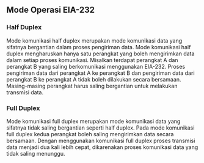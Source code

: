 ## Mode Operasi EIA-232

### Half Duplex

Mode komunikasi half duplex merupakan mode komunikasi data yang sifatnya bergantian dalam proses pengiriman data. Mode komunikasi half duplex mengharuskan hanya satu perangkat yang boleh mengirimkan data dalam setiap proses komunikasi. Misalkan terdapat perangkat A dan perangkat B yang saling berkomunikasi menggunakan EIA-232. Proses pengiriman data dari perangkat A ke perangkat B dan pengiriman data dari perangkat B ke perangkat A tidak boleh dilakukan secara bersamaan. Masing-masing perangkat harus saling bergantian untuk melakukan transmisi data.

### Full Duplex

Mode komunikasi full duplex merupakan mode komunikasi data yang sifatnya tidak saling bergantian seperti half duplex. Pada mode komunikasi full duplex kedua perangkat boleh saling mengirimkan data secara bersamaan. Dengan menggunakan komunikasi full duplex proses transmisi data menjadi dua kali lebih cepat, dikarenakan proses komunikasi data yang tidak saling menunggu.

